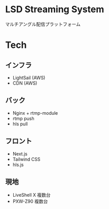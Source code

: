 # LSD Streaming System

マルチアングル配信プラットフォーム

# Tech

## インフラ
* LightSail (AWS)
* CDN (AWS)

## バック
* Nginx + rtmp-module
* rtmp push
* hls pull

## フロント
* Next.js
* Tailwind CSS
* hls.js

## 現地
* LiveShell X 複数台
* PXW-Z90 複数台